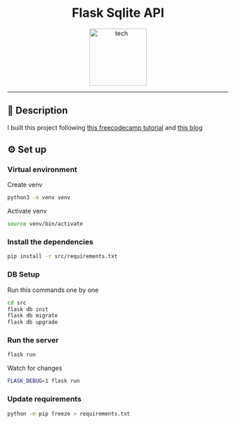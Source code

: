 <div align="center">
  <h1 align="center">Flask Sqlite API</h1>
  
  <img height="130" src="https://github.com/pabloluceroschneider/flask-sqlite-api/assets/43233080/b479adbd-cf7a-42b4-bc09-e2375f376114" alt="tech" />  
</div>
<hr/>

## 📃 Description

I built this project following [this freecodecamp tutorial](https://youtu.be/74NW-84BqbA?si=iniSY8VVZaj4otWT) and [this blog](https://medium.com/@yahiaqous/how-to-build-a-crud-api-using-python-flask-and-sqlalchemy-orm-with-postgresql-7869517f8930)

## ⚙️ Set up

### Virtual environment

Create venv

```bash
python3 -m venv venv
```

Activate venv

```bash
source venv/bin/activate
```

### Install the dependencies

```bash
pip install -r src/requirements.txt
```

### DB Setup

Run this commands one by one

```bash
cd src
flask db init
flask db migrate
flask db upgrade
```

### Run the server

```bash
flask run
```

Watch for changes

```bash
FLASK_DEBUG=1 flask run
```

### Update requirements

```bash
python -m pip freeze > requirements.txt
```
